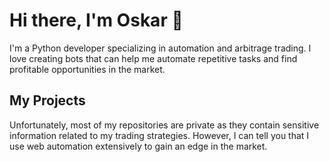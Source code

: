 # Hi there, I'm Oskar 👋

I'm a Python developer specializing in automation and arbitrage trading. I love creating bots that can help me automate repetitive tasks and find profitable opportunities in the market.

## My Projects

Unfortunately, most of my repositories are private as they contain sensitive information related to my trading strategies. However, I can tell you that I use web automation extensively to gain an edge in the market.
